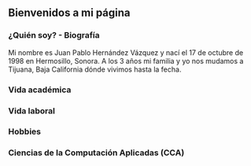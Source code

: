 
## Bienvenidos a mi página

### ¿Quién soy? - Biografía
Mi nombre es Juan Pablo Hernández Vázquez y nací el 17 de octubre de 1998 en Hermosillo, Sonora. A los 3 años mi familia y yo nos mudamos a Tijuana, Baja California dónde vivimos hasta la fecha. 

### Vida académica

### Vida laboral

### Hobbies

### Ciencias de la Computación Aplicadas (CCA)
